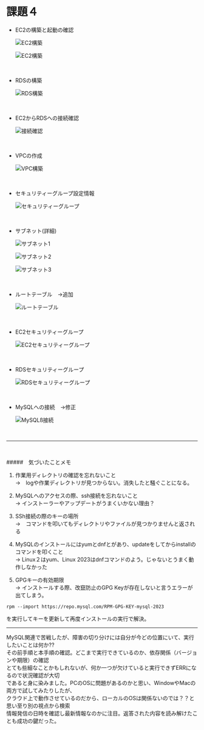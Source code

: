 # 課題４

* EC2の構築と起動の確認

   ![EC2構築](lecture-img/EC2-2.png )　
   
   ![EC2構築](lecture-img/EC2-start-2.png)
<br>

* RDSの構築

   ![RDS構築](lecture-img/RDS.png )
<br>

* EC2からRDSへの接続確認

   ![接続確認](lecture-img/EC2toRDSconect.png)
<br>

* VPCの作成

   ![VPC構築](lecture-img/NewVPC.png)
<br>

* セキュリティーグループ設定情報

   ![セキュリティーグループ](lecture-img/SecurityGroup.png)
<br>

* サブネット(詳細)

   ![サブネット1](lecture-img/subnet-1a.png) 
  
   ![サブネット2](lecture-img/subnet-1c.png)

   ![サブネット3](lecture-img/subnet-1d.png)
<br>

* ルートテーブル　→追加

   ![ルートテーブル](lecture-img/root.png) 
<br>

* EC2セキュリティーグループ

   ![EC2セキュリティーグループ](lecture-img/SecurityGroup.png)
<br>

* RDSセキュリティーグループ

   ![RDSセキュリティーグループ](lecture-img/RDS-security.png)
<br>

* MySQLへの接続　→修正

   ![MySQLß接続](lecture-img/Mysql-EC2toRDS.png)
<br>

---

<br>

#####　気づいたことメモ
1. 作業用ディレクトリの確認を忘れないこと<br>
→　logや作業ディレクトリが見つからない。消失したと騒ぐことになる。

1. MySQLへのアクセスの際、ssh接続を忘れないこと<br>
→ インストーラーやアップデートがうまくいかない理由？

1. SSh接続の際のキーの場所<br>
→　コマンドを叩いてもディレクトリやファイルが見つかりませんと返される

1. MySQLのインストールにはyumとdnfとがあり、updateをしてからinstallのコマンドを叩くこと<br>
→ Linux２はyum、Linux 2023はdnfコマンドのよう。じゃないとうまく動作しなかった

1. GPGキーの有効期限<br>
→ インストールする際、改竄防止のGPG Keyが存在しないと言うエラーが出てしまう。
 
 ```
 rpm --import https://repo.mysql.com/RPM-GPG-KEY-mysql-2023
 ```
 を実行してキーを更新して再度インストールの実行で解決。

---

MySQL関連で苦戦したが、障害の切り分けには自分が今どの位置にいて、実行したいことは何か??<br>
その前手順と本手順の確認。どこまで実行できているのか、依存関係（バージョンや期限）の確認<br>
とても些細なことかもしれないが、何か一つが欠けていると実行できずERRになるので状況確認が大切<br>
であると身に染みました。PCのOSに問題があるのかと思い、WindowやMacの両方で試してみたりしたが、<br>
クラウド上で動作させているのだから、ローカルのOSは関係ないのでは？？と思い至り別の視点から検索<br>
情報発信の日時を確認し最新情報なのかに注目。返答された内容を読み解けたことも成功の鍵だった。<br>
